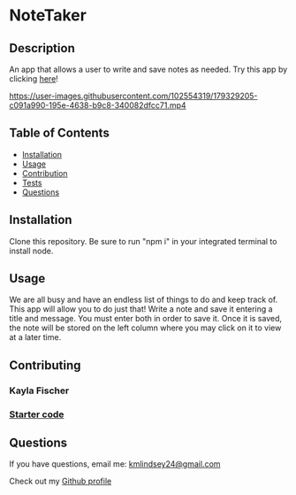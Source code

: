 # NoteTaker

## Description
An app that allows a user to write and save notes as needed.
Try this app by clicking [here](https://ronchon-saucisson-06805.herokuapp.com/)!


https://user-images.githubusercontent.com/102554319/179329205-c091a990-195e-4638-b9c8-340082dfcc71.mp4



## Table of Contents

- [Installation](#Installation)
- [Usage](#Usage)
- [Contribution](#Contributing)
- [Tests](#Tests)
- [Questions](#Questions)


## Installation
Clone this repository. Be sure to run "npm i" in your integrated terminal to install node.

## Usage
We are all busy and have an endless list of things to do and keep track of. This app will allow you to do just that! Write a note and save it entering a title and message. You must enter both in order to save it. Once it is saved, the note will be stored on the left column where you may click on it to view at a later time. 


## Contributing
### Kayla Fischer
### [Starter code](https://github.com/coding-boot-camp/miniature-eureka)


## Questions
If you have questions, email me: <kmlindsey24@gmail.com>

Check out my [Github profile](https://github.com/kfisch2)

